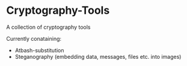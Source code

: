 # Cryptography-Tools
A collection of cryptography tools  

Currently conataining:  

- Atbash-substitution
- Steganography (embedding data, messages, files etc. into images)
